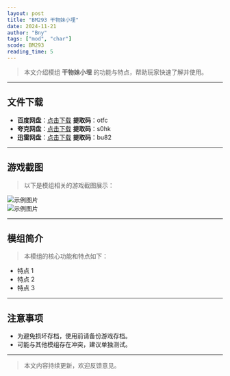 ```yaml
---
layout: post
title: "BM293 干物妹小埋"
date: 2024-11-21
author: "Bny"
tags: ["mod", "char"]
scode: BM293
reading_time: 5
---
```


> 本文介绍模组 **干物妹小埋** 的功能与特点，帮助玩家快速了解并使用。

---





## 文件下载
- **百度网盘**：[点击下载](https://pan.baidu.com/s/1P9oI-CTK1n3nGwtpwEHLAw?pwd=otfc)  **提取码**：otfc  
- **夸克网盘**：[点击下载](https://pan.quark.cn/s/9cc2e1857452?pwd=s0hk)  **提取码**：s0hk  
- **迅雷网盘**：[点击下载](https://pan.xunlei.com/s/VOCCbSaVQJ_cTl6Fsent-0fgA1?pwd=bu82)  **提取码**：bu82  

---

## 游戏截图
> 以下是模组相关的游戏截图展示：

![示例图片](https://example.com/screenshot1.jpg)  
![示例图片](https://example.com/screenshot2.jpg)

---

## 模组简介
> 本模组的核心功能和特点如下：
- 特点 1
- 特点 2
- 特点 3

---

## 注意事项
- 为避免损坏存档，使用前请备份游戏存档。
- 可能与其他模组存在冲突，建议单独测试。

---

> 本文内容持续更新，欢迎反馈意见。
